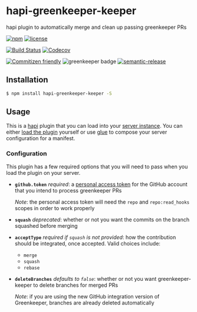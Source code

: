 # hapi-greenkeeper-keeper

hapi plugin to automatically merge and clean up passing greenkeeper PRs

[![npm](https://img.shields.io/npm/v/hapi-greenkeeper-keeper.svg?maxAge=2592000)](https://www.npmjs.com/package/hapi-greenkeeper-keeper)
[![license](https://img.shields.io/github/license/greenkeeper-keeper/hapi-greenkeeper-keeper.svg)](LICENSE)

[![Build Status](https://img.shields.io/travis/greenkeeper-keeper/hapi-greenkeeper-keeper.svg?style=flat&branch=master)](https://travis-ci.org/greenkeeper-keeper/hapi-greenkeeper-keeper)
[![Codecov](https://img.shields.io/codecov/c/github/greenkeeper-keeper/hapi-greenkeeper-keeper.svg)](https://codecov.io/github/greenkeeper-keeper/hapi-greenkeeper-keeper)

[![Commitizen friendly](https://img.shields.io/badge/commitizen-friendly-brightgreen.svg)](http://commitizen.github.io/cz-cli/)
![greenkeeper badge](https://badges.greenkeeper.io/greenkeeper-keeper/hapi-greenkeeper-keeper.svg)
[![semantic-release](https://img.shields.io/badge/%20%20%F0%9F%93%A6%F0%9F%9A%80-semantic--release-e10079.svg)](https://github.com/semantic-release/semantic-release)

## Installation

```bash
$ npm install hapi-greenkeeper-keeper -S
```

## Usage

This is a [hapi](https://hapijs.com/) plugin that you can load into your
[server instance](https://github.com/greenkeeper-keeper/meta#setting-up-your-own-instance).
You can either [load the plugin](https://hapijs.com/tutorials/plugins#loading-a-plugin)
yourself or use [glue](https://github.com/hapijs/glue) to compose your server
configuration for a manifest.

### Configuration

This plugin has a few required options that you will need to pass when you load
the plugin on your server.

* __`github.token`__ _required_: a [personal access token](https://help.github.com/articles/creating-an-access-token-for-command-line-use/)
  for the GitHub account that you intend to process greenkeeper PRs

  _Note_: the personal access token will need the `repo` and `repo:read_hooks`
  scopes in order to work properly
* __`squash`__ _deprecated_: whether or not you want the commits on the branch
  squashed before merging
* __`acceptType`__ _required if `squash` is not provided_: how the contribution
  should be integrated, once accepted. Valid choices include:
  * `merge`
  * `squash`
  * `rebase`
* __`deleteBranches`__ _defaults to `false`_: whether or not you want
  greenkeeper-keeper to delete branches for merged PRs

  _Note_: if you are using the new GitHub integration version of Greenkeeper,
  branches are already deleted automatically
